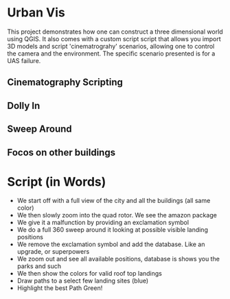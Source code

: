 # Urban Vis

This project demonstrates how one can construct a three dimensional world using QGIS. It also comes with a custom script script that allows you import 3D models and script
'cinematrograhy' scenarios, allowing one to control the camera and the environment.  The specific scenario presented is for a UAS failure.


## Cinematography Scripting


## Dolly In
## Sweep Around
## Focos on other buildings



# Script (in Words)

* We start off with a full view of the city and all the buildings (all same color)
* We then slowly zoom into the quad rotor. We see the amazon package
* We give it a malfunction by providing an exclamation symbol
* We do a full 360 sweep around it looking at possible visible landing positions
* We remove the exclamation symbol and add the database.  Like an upgrade, or superpowers
* We zoom out and see all available positions, database is shows you the parks and such
* We then show the colors for valid roof top landings
* Draw paths to a select few landing sites (blue)
* Highlight the best Path Green!

